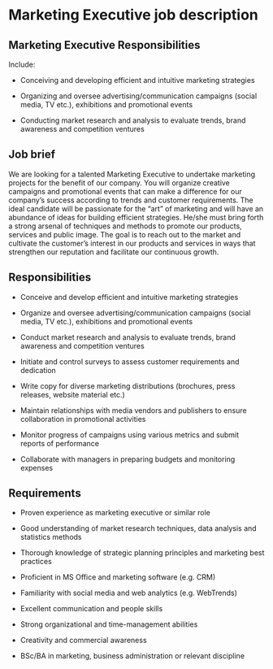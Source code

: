 # Marketing Executive job description


## Marketing Executive Responsibilities

Include:

* Conceiving and developing efficient and intuitive marketing strategies

* Organizing and oversee advertising/communication campaigns (social media, TV etc.), exhibitions and promotional events

* Conducting market research and analysis to evaluate trends, brand awareness and competition ventures


## Job brief

We are looking for a talented Marketing Executive to undertake marketing projects for the benefit of our company. You will organize creative campaigns and promotional events that can make a difference for our company’s success according to trends and customer requirements.
The ideal candidate will be passionate for the “art” of marketing and will have an abundance of ideas for building efficient strategies. He/she must bring forth a strong arsenal of techniques and methods to promote our products, services and public image.
The goal is to reach out to the market and cultivate the customer’s interest in our products and services in ways that strengthen our reputation and facilitate our continuous growth.


## Responsibilities

* Conceive and develop efficient and intuitive marketing strategies

* Organize and oversee advertising/communication campaigns (social media, TV etc.), exhibitions and promotional events

* Conduct market research and analysis to evaluate trends, brand awareness and competition ventures

* Initiate and control surveys to assess customer requirements and dedication

* Write copy for diverse marketing distributions (brochures, press releases, website material etc.)

* Maintain relationships with media vendors and publishers to ensure collaboration in promotional activities

* Monitor progress of campaigns using various metrics and submit reports of performance

* Collaborate with managers in preparing budgets and monitoring expenses


## Requirements

* Proven experience as marketing executive or similar role

* Good understanding of market research techniques, data analysis and statistics methods

* Thorough knowledge of strategic planning principles and marketing best practices

* Proficient in MS Office and marketing software (e.g. CRM)

* Familiarity with social media and web analytics (e.g. WebTrends)

* Excellent communication and people skills

* Strong organizational and time-management abilities

* Creativity and commercial awareness

* BSc/BA in marketing, business administration or relevant discipline
